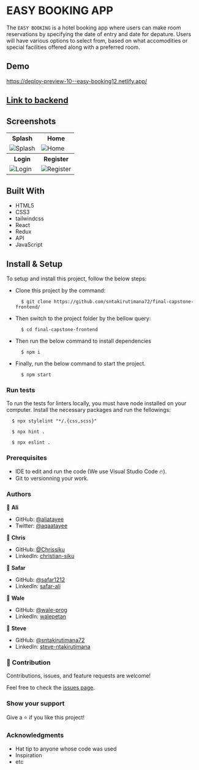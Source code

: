 # EASY BOOKING APP

The `EASY BOOKING` is a hotel booking app where users can make room reservations by specifying the date of entry and date for depature. Users will have various options to select from, based on what accomodities or special facilities offered along with a preferred room.

## Demo
https://deploy-preview-10--easy-booking12.netlify.app/

## [Link to backend](https://github.com/aliatayee/easy-booking-app-backend)
## Screenshots

<table>
  <tr>
    <tr>
      <th>Splash</th>
      <th>Home</th>
    </tr>
    <tr>
      <td><img src="https://user-images.githubusercontent.com/101924220/199963390-fefe999e-7a19-4b15-9f77-5b38eff8c3a7.PNG" alt="Splash" align="center" /></td>
      <td><img src="https://user-images.githubusercontent.com/101924220/199963396-da332516-a9a7-48cf-9580-dd4f4b1c210d.PNG" alt="Home" align="center" /></td>
    </tr>
  </tr>
  
  <tr>
    <tr>
      <th>Login</th>
      <th>Register</th>
    </tr>
    <tr>
      <td><img src="https://user-images.githubusercontent.com/101924220/199963379-be0480f7-8994-4297-ada0-bd7d82d22f3f.PNG" alt="Login" align="center" /></td>
      <td><img src="https://user-images.githubusercontent.com/101924220/199963385-5417f0ed-c452-481f-8a73-897bbfc75802.PNG" alt="Register" align="center" /></td>
    </tr>
  </tr>
</table>


## Built With

- HTML5
- CSS3
- tailwindcss
- React
- Redux
- API
- JavaScript


## Install & Setup

To setup and install this project, follow the below steps:

- Clone this project by the command: 
  ```
    $ git clone https://github.com/sntakirutimana72/final-capstone-frontend/
  ```

- Then switch to the project folder by the bellow query:
  ```
    $ cd final-capstone-frontend
  ```

- Then run the below command to install dependencies
  ```
    $ npm i
  ```

- Finally, run the below command to start the project.
  ```
    $ npm start
  ```

### Run tests

To run the tests for linters locally, you must have node installed on your computer. Install the necessary packages and run the fellowings:

  ```
    $ npx stylelint "*/.{css,scss}"

    $ npx hint .
    
    $ npx eslint .
  ```

### Prerequisites

- IDE to edit and run the code (We use Visual Studio Code 🔥).
- Git to versionning your work.


### Authors
👤 **Ali**

- GitHub: [@aliatayee](https://github.com/aliatayee)
- Twitter: [@aqaatayee](https://twitter.com/aqaatayee)

👤 **Chris**

- GitHub: [@Chrissiku](https://github.com/Chrissiku)
- LinkedIn: [christian-siku](https://www.linkedin.com/in/christian-siku/)

👤 **Safar**

- GitHub: [@safar1212](https://github.com/safar1212)
- LinkedIn: [safar-ali](https://www.linkedin.com/in/safar-ali999/)

👤 **Wale**

- GitHub: [@wale-prog](https://github.com/wale-prog)
- LinkedIn: [walepetan](https://www.linkedin.com/in/walepetan/)

👤 **Steve**

- GitHub: [@sntakirutimana72](../../../)
- LinkedIn: [steve-ntakirutimana](https://www.linkedin.com/in/steve-ntakirutimana/)


### 🤝 Contribution

Contributions, issues, and feature requests are welcome!

Feel free to check the [issues page](../../issues/).


### Show your support

Give a ⭐️ if you like this project!


### Acknowledgments

- Hat tip to anyone whose code was used
- Inspiration
- etc
